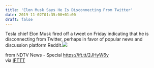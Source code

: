 ```yaml
---
title: 'Elon Musk Says He Is Disconnecting From Twitter'
date: 2019-11-02T01:35:00+01:00
draft: false
---
```


Tesla chief Elon Musk fired off a tweet on Friday indicating that he is disconnecting from Twitter, perhaps in favor of popular news and discussion platform Reddit.![](http://feeds.feedburner.com/~r/NDTV-LatestNews/~4/uHl1CrNw5SA)  
  
from NDTV News - Special https://ift.tt/2JHyW6y  
via [IFTTT](https://ifttt.com/?ref=da&site=blogger)